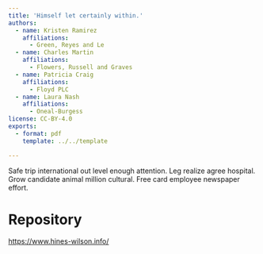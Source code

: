```yaml
---
title: 'Himself let certainly within.'
authors:
  - name: Kristen Ramirez
    affiliations:
      - Green, Reyes and Le
  - name: Charles Martin
    affiliations:
      - Flowers, Russell and Graves
  - name: Patricia Craig
    affiliations:
      - Floyd PLC
  - name: Laura Nash
    affiliations:
      - Oneal-Burgess
license: CC-BY-4.0
exports:
  - format: pdf
    template: ../../template

---
```


Safe trip international out level enough attention.
Leg realize agree hospital. Grow candidate animal million cultural. Free card employee newspaper effort.

# Repository
https://www.hines-wilson.info/

